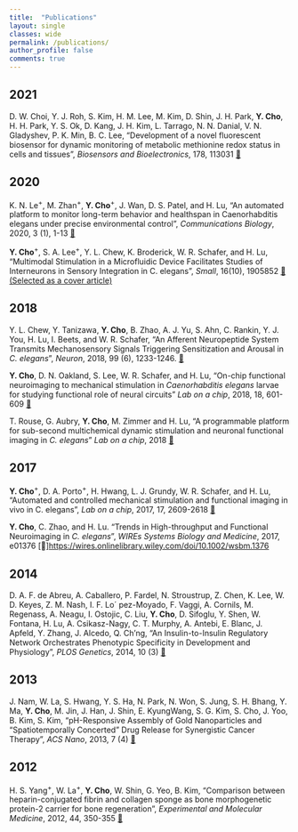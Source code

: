 ```yaml
---
title:  "Publications"
layout: single
classes: wide
permalink: /publications/
author_profile: false
comments: true
---
```


## 2021
D. W. Choi, Y. J. Roh, S. Kim, H. M. Lee, M. Kim, D. Shin, J. H. Park, __<b>Y. Cho</b>__, H. H. Park, Y. S. Ok, D. Kang, J. H. Kim, L. Tarrago, N. N. Danial, V. N. Gladyshev, P. K. Min, B. C. Lee, “Development of a novel fluorescent biosensor for dynamic monitoring of metabolic methionine redox status in cells and tissues”, _Biosensors and Bioelectronics_, 178, 113031 [🔗](https://www.sciencedirect.com/science/article/pii/S0956566321000671)

## 2020
K. N. Le<sup>+</sup>, M. Zhan<sup>+</sup>, __Y. Cho__<sup>+</sup>, J. Wan, D. S. Patel, and H. Lu, “An automated platform to monitor long-term behavior and healthspan in Caenorhabditis elegans under precise environmental control”, _Communications Biology_, 2020, 3 (1), 1-13 [🔗](https://www.nature.com/articles/s42003-020-1013-2)
 
__Y. Cho__<sup>+</sup>, S. A. Lee<sup>+</sup>, Y. L. Chew, K. Broderick, W. R. Schafer, and H. Lu, “Multimodal Stimulation in a Microfluidic Device Facilitates Studies of Interneurons in Sensory Integration in C. elegans”, _Small_, 16(10), 1905852 [🔗](https://onlinelibrary.wiley.com/doi/10.1002/smll.201905852) [(Selected as a cover article)](https://onlinelibrary.wiley.com/toc/16136829/2020/16/10)

## 2018
Y. L. Chew, Y. Tanizawa, __Y. Cho__, B. Zhao, A. J. Yu, S. Ahn, C. Rankin, Y. J. You, H. Lu, I. Beets, and W. R. Schafer, “An Afferent Neuropeptide System Transmits Mechanosensory Signals Triggering Sensitization and Arousal in _C. elegans_”, _Neuron_, 2018, 99 (6), 1233-1246. [🔗](https://www.sciencedirect.com/science/article/pii/S0896627318306767)

__Y. Cho__, D. N. Oakland, S. Lee, W. R. Schafer, and H. Lu, “On-chip functional neuroimaging to mechanical stimulation in _Caenorhabditis elegans_ larvae for studying functional role of neural circuits” _Lab on a chip_, 2018, 18, 601-609 [🔗](https://pubs.rsc.org/en/content/articlelanding/2018/lc/c7lc01201b)

T. Rouse, G. Aubry, __Y. Cho__, M. Zimmer and H. Lu, “A programmable platform for sub-second multichemical dynamic stimulation and neuronal functional imaging in _C. elegans_” _Lab on a chip_, 2018 [🔗](https://pubs.rsc.org/en/content/articlelanding/2018/lc/c7lc01116d)

## 2017
__Y. Cho__<sup>+</sup>, D. A. Porto<sup>+</sup>, H. Hwang, L. J. Grundy, W. R. Schafer, and H. Lu, “Automated and controlled mechanical stimulation and functional imaging in vivo in C. elegans”, _Lab on a chip_, 2017, 17, 2609-2618 [🔗](https://pubs.rsc.org/en/content/articlelanding/2017/lc/c7lc00465f)

__Y. Cho__, C. Zhao, and H. Lu. “Trends in High-throughput and Functional Neuroimaging in _C. elegans_”, _WIREs Systems Biology and Medicine_, 2017, e01376 [🔗]https://wires.onlinelibrary.wiley.com/doi/10.1002/wsbm.1376

## 2014
D. A. F. de Abreu, A. Caballero, P. Fardel, N. Stroustrup, Z. Chen, K. Lee, W. D. Keyes, Z. M. Nash, I. F. Lo´ pez-Moyado, F. Vaggi, A. Cornils, M. Regenass, A. Neagu, I. Ostojic, C. Liu, __Y. Cho__, D. Sifoglu, Y. Shen, W. Fontana, H. Lu, A. Csikasz-Nagy, C. T. Murphy, A. Antebi, E. Blanc, J. Apfeld, Y. Zhang, J. Alcedo, Q. Ch’ng, “An Insulin-to-Insulin Regulatory Network Orchestrates Phenotypic Specificity in Development and Physiology”, _PLOS Genetics_, 2014, 10 (3) [🔗](https://journals.plos.org/plosgenetics/article?id=10.1371/journal.pgen.1004225)

## 2013
J. Nam, W. La, S. Hwang, Y. S. Ha, N. Park, N. Won, S. Jung, S. H. Bhang, Y. Ma, __Y. Cho__, M. Jin, J. Han, J. Shin, E. KyungWang, S. G. Kim, S. Cho, J. Yoo, B. Kim, S. Kim, “pH-Responsive Assembly of Gold Nanoparticles and “Spatiotemporally Concerted” Drug Release for Synergistic Cancer Therapy”, _ACS Nano_, 2013, 7 (4) [🔗](https://pubs.acs.org/doi/10.1021/nn400223a)

## 2012
H. S. Yang<sup>+</sup>, W. La<sup>+</sup>, __Y. Cho__, W. Shin, G. Yeo, B. Kim, “Comparison between heparin-conjugated fibrin and collagen sponge as bone morphogenetic protein-2 carrier for bone regeneration”, _Experimental and Molecular Medicine_, 2012, 44, 350-355 [🔗](https://www.nature.com/articles/emm201239)
